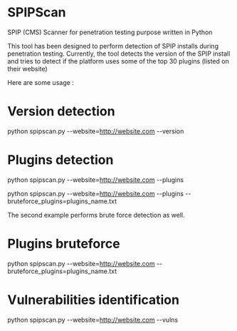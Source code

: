 SPIPScan
========

SPIP (CMS) Scanner for penetration testing purpose written in Python

This tool has been designed to perform detection of SPIP installs during penetration testing. 
Currently, the tool detects the version of the SPIP install and tries to detect if the platform uses some of the top 30 plugins (listed on their website)

Here are some usage :


Version detection
========
python spipscan.py --website=http://website.com --version


Plugins detection
========
python spipscan.py --website=http://website.com --plugins

python spipscan.py --website=http://website.com --plugins --bruteforce_plugins=plugins_name.txt

The second example performs brute force detection as well. 


Plugins bruteforce
========
python spipscan.py --website=http://website.com --bruteforce_plugins=plugins_name.txt


Vulnerabilities identification
========
python spipscan.py --website=http://website.com --vulns  



